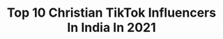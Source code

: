 ---
title: Top 10 Christian TikTok Influencers In India In 2021
description: >-
  Find top christian TikTok influencers in India in 2021. Most popular hashtags: #duet #tamil #sharethecare #foryoupage.
platform: TikTok
hits: 75
text_top: Identify the best TikTok profiles on inBeat.
text_bottom: Our database holds 75 TikTok influencers like this in India for you to collaborate.
profiles:
  - username: "arvndachu"
    fullname: >-
      ꧁༺ACHU༻꧂
    bio: >-
      CHRISTIAN BOY DON'T JUDGE ME KL 01 single💓
    location: "India"
    followers: 6510
    engagement: 2356
    commentsToLikes: 0.021054
    id: ckbkne1u6hcxp0j23rb0901si
    verified: false
    hashtags: "#malayalam, #actinwars, #foryou, #funnyvideos"
  - username: "gino25gpj"
    fullname: >-
      Gino25gpj
    bio: >-
      Ernakulamkaran 🔥 Surya 🖤 christiano ronaldo🖤 Lalettan🖤 ♥️=♥️
    location: "India"
    followers: 5724
    engagement: 3384
    commentsToLikes: 0.006521
    id: ckafuykaqchy50i78mi7damwa
    verified: false
    hashtags: "#video, #sharethecare, #thuglife, #new"
  - username: "user_theo"
    fullname: >-
      Theo
    bio: >-
      உம்மை உயர்த்துவதே எங்கள் நோக்கமையா உம்மை பாடுவதே எங்கள் மேன்மையையா
    location: "India"
    followers: 20900
    engagement: 2013
    commentsToLikes: 0.039404
    id: ckbafbdv97fiv0j23ze214e8z
    verified: false
    hashtags: "#jesuslovesyou, #tamil, #christiansong, #tamilmuser"
  - username: "jenijeshijeshan3"
    fullname: >-
      ⛪Jeni Jeshi Jeshan⛪
    bio: >-
      டிக்டாக் தடை.டிக்டாக் உறவுகள் அனைவரையும் யூடியூபில் வரவேற்கிறோம்.சப்ஸ்க்ரைப் பண்
    location: "India"
    followers: 5328
    engagement: 2228
    commentsToLikes: 0.041116
    id: ck9nv7ncxqllq0j788qegc0d3
    verified: false
    hashtags: "#tidelagaodaaghatao, #myntraeorschallenge, #ownvoice, #foryou"
  - username: "pavithranoliver"
    fullname: >-
      Pavithran Oliver
    bio: >-
      •~%pS.JoHn JeBaRaj✔️™ ©®^vEriYan 💚💯 YeSSapA PulliNgOO🕊©•• PenTACoAstal PaiYan
    location: "India"
    followers: 58800
    engagement: 1621
    commentsToLikes: 0.013060
    id: ckbqt96x1dz1p0j235tqqu8n8
    verified: false
    hashtags: "#jesuschrist, #leviministries, #loveforyou, #johnjebaraj"
  - username: "citygympb"
    fullname: >-
      gopy 4x4
    bio: >-
      gym lover
    location: "India"
    followers: 16200
    engagement: 806
    commentsToLikes: 0.005067
    id: ckbf005jfldiz0j23hl6v9zym
    verified: false
    hashtags: "#cardioworkout, #handwashchallenge, #usa, #trending"
  - username: "aan_kochupappyz"
    fullname: >-
      Kunjuuzzz
    bio: >-
      as of now life is open in all directions so nothing to write down..
    location: "India"
    followers: 5746
    engagement: 1586
    commentsToLikes: 0.079600
    id: ck9nnvxm0r6z90j78uy35jde5
    verified: false
    hashtags: "#staysafe, #duet, #foryou, #foryoupage"
  - username: "jesus.followers"
    fullname: >-
      இயேசுவின் பிள்ளைகள்
    bio: >-
      வாருங்கள் இயேசுவின் நாமத்தை எடுத்து செல்வோம்
    location: "India"
    followers: 13500
    engagement: 2017
    commentsToLikes: 0.055934
    id: ck9ntuat3k4zl0j78fui2rx39
    verified: false
    hashtags: "#swagstepchallenge, #sharethecare, #jesusfollowers, #tamil"
  - username: "ebin_roychan"
    fullname: >-
      Ebin Roychan 
    bio: >-
      Message and follow me on insta👆
    location: "India"
    followers: 11600
    engagement: 2354
    commentsToLikes: 0.017118
    id: ckbwbzfzc0tm70j23u7lh8es2
    verified: false
    hashtags: "#mine, #kerivamakkale, #malluguys, #dileep"
  - username: "jlxmibjp"
    fullname: >-
      Jayalakshmi Army
    bio: >-
      Social activist , Actress 💃🏽👑 politician 🕉🙏👑 Advocate👩🏻‍💻👩🏻‍🎓
    location: "India"
    followers: 277700
    engagement: 770
    commentsToLikes: 0.038197
    id: cka0hrxrnaiks0i783bk8bb56
    verified: false
    hashtags: "#ponmagalvanthal, #modiji, #bjp, #jyothika"
---